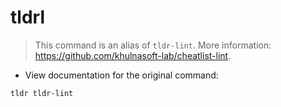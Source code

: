 # tldrl

> This command is an alias of `tldr-lint`.
> More information: <https://github.com/khulnasoft-lab/cheatlist-lint>.

- View documentation for the original command:

`tldr tldr-lint`
